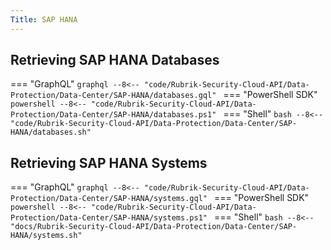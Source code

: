```yaml
---
Title: SAP HANA
---
```


## Retrieving SAP HANA Databases

=== "GraphQL"
    ```graphql
    --8<-- "code/Rubrik-Security-Cloud-API/Data-Protection/Data-Center/SAP-HANA/databases.gql"
    ```
=== "PowerShell SDK"
    ```powershell
    --8<-- "code/Rubrik-Security-Cloud-API/Data-Protection/Data-Center/SAP-HANA/databases.ps1"
    ```
=== "Shell"
    ```bash
    --8<-- "code/Rubrik-Security-Cloud-API/Data-Protection/Data-Center/SAP-HANA/databases.sh"
    ```

## Retrieving SAP HANA Systems

=== "GraphQL"
    ```graphql
    --8<-- "code/Rubrik-Security-Cloud-API/Data-Protection/Data-Center/SAP-HANA/systems.gql"
    ```
=== "PowerShell SDK"
    ```powershell
    --8<-- "code/Rubrik-Security-Cloud-API/Data-Protection/Data-Center/SAP-HANA/systems.ps1"
    ```
=== "Shell"
    ```bash
    --8<-- "docs/Rubrik-Security-Cloud-API/Data-Protection/Data-Center/SAP-HANA/systems.sh"
    ```